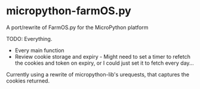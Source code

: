 # micropython-farmOS.py
 A port/rewrite of FarmOS.py for the MicroPython platform
 
 TODO: Everything.
 - Every main function
 - Review cookie storage and expiry - Might need to set a timer to refetch the cookies and token on expiry, or I could just set it to fetch every day...
 
Currently using a rewrite of micropython-lib's urequests, that captures the cookies returned. 
